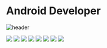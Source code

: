 Android Developer
=
![header](https://capsule-render.vercel.app/api?type=waving&color=auto&height=222&section=header&text=Woogy%20Space&fontSize=72)


 <img src="https://img.shields.io/badge/Android-Green?style=flat&logo=Android&logoColor=white"/>
 
 <img src="https://img.shields.io/badge/HTML5-white?style=flat&logo=HTML5&logoColor=white"/>
 <img src="https://img.shields.io/badge/CSS3-Green?style=flat&logo=CSS3&logoColor=white"/>
 <img src="https://img.shields.io/badge/JavaScript-Green?style=flat&logo=JavaScript&logoColor=white"/>
 <img src="https://img.shields.io/badge/Android-Green?style=flat&logo=Android&logoColor=white"/>
 
 <img src="https://img.shields.io/badge/MySQL-black?style=flat&logo=MySQL&logoColor=white"/>
 <img src="https://img.shields.io/badge/MongoDB-black?style=flat&logo=MongoDB&logoColor=white"/>

 <img src="https://img.shields.io/badge/GitHub-black?style=flat&logo=GitHub&logoColor=white"/>


<!--
**Woogy-Space/Woogy-Space** is a ✨ _special_ ✨ repository because its `README.md` (this file) appears on your GitHub profile.

Here are some ideas to get you started:

- 🔭 I’m currently working on ...
- 🌱 I’m currently learning ...
- 👯 I’m looking to collaborate on ...
- 🤔 I’m looking for help with ...
- 💬 Ask me about ...
- 📫 How to reach me: ...
- 😄 Pronouns: ...
- ⚡ Fun fact: ...
-->
